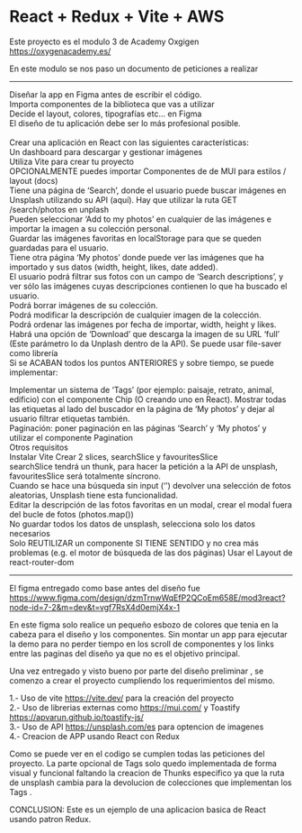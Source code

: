 # React + Redux + Vite + AWS

Este proyecto es el modulo 3 de Academy Oxgigen https://oxygenacademy.es/ 

En este modulo se nos paso un documento de peticiones a realizar 

-- -- -- -- -- -- 
Diseñar la app en Figma antes de escribir el código.
<br>
Importa componentes de la biblioteca que vas a utilizar
<br>
Decide el layout, colores, tipografías etc… en Figma
<br>
El diseño de tu aplicación debe ser lo más profesional posible. 
<br>
<br>
Crear una aplicación en React con las siguientes características:
<br>
Un dashboard para descargar y gestionar imágenes
<br>
Utiliza Vite para crear tu proyecto
<br>
OPCIONALMENTE  puedes importar Componentes de de MUI para estilos / layout (docs)
<br>
Tiene una página de ‘Search’, donde el usuario puede buscar imágenes en Unsplash utilizando su API (aquí). Hay que utilizar la ruta GET /search/photos en unplash
<br>
Pueden seleccionar ‘Add to my photos’ en cualquier de las imágenes e importar la imagen a su colección personal. 
<br>
Guardar las imágenes favoritas en localStorage para que se queden guardadas para el usuario.
<br>
Tiene otra página ‘My photos’ donde puede ver las imágenes que ha importado y sus datos (width, height, likes, date added).
<br>
El usuario podrá filtrar sus fotos con un campo de ‘Search descriptions’, y ver sólo las imágenes cuyas descripciones contienen lo que ha buscado el usuario.
<br>
Podrá borrar imágenes de su colección.
<br>
Podrá modificar la descripción de cualquier imagen de la colección.
<br>
Podrá ordenar las imágenes por fecha de importar, width, height y likes.
<br>
Habrá una opción de ‘Download’ que descarga la imagen de su URL ‘full’ (Este parámetro lo da Unplash dentro de la API). Se puede usar file-saver como librería
<br>
Si se ACABAN  todos los puntos ANTERIORES y sobre tiempo, se puede implementar: 

Implementar un sistema de ‘Tags’ (por ejemplo: paisaje, retrato, animal, edificio) con el componente Chip (O creando uno en React). Mostrar todas las etiquetas al lado del buscador en la página de ‘My photos’ y dejar al usuario filtrar etiquetas también. 
<br>
Paginación: poner paginación en las páginas ‘Search’ y ‘My photos’ y utilizar el componente Pagination
<br>
Otros requisitos
<br>
Instalar Vite
Crear 2 slices, searchSlice y favouritesSlice
<br>
searchSlice tendrá un thunk, para hacer la petición a la API de unsplash, favouritesSlice será totalmente síncrono. 
<br>
Cuando se hace una búsqueda sin input (‘’) devolver una selección de fotos aleatorias, Unsplash tiene esta funcionalidad. 
<br>
Editar la descripción de las fotos favoritas en un modal, crear el modal fuera del bucle de fotos (photos.map())
<br>
No guardar todos los datos de unsplash, selecciona solo los datos necesarios
<br>
Solo REUTILIZAR un componente  SI TIENE SENTIDO  y no crea más problemas (e.g. el motor de búsqueda de las dos páginas) 
Usar el Layout de react-router-dom
<br>

-- -- -- -- -- 

El figma entregado como base antes del diseño fue https://www.figma.com/design/dzmTrnwWqEfP2QCoEm658E/mod3react?node-id=7-2&m=dev&t=vgf7RsX4d0emjX4x-1 

En este figma solo realice un pequeño esbozo de colores que tenia en la cabeza para el diseño y los componentes. Sin montar un app para ejecutar la demo para no perder tiempo en los scroll de componentes y los links entre las paginas del diseño ya que no es el objetivo principal. 

Una vez entregado y visto bueno por parte del diseño preliminar , se comenzo a crear el proyecto cumpliendo los requerimientos del mismo.

1.- Uso de vite https://vite.dev/ para la creación del proyecto 
<br>
2.- Uso de librerias externas como https://mui.com/ y Toastify https://apvarun.github.io/toastify-js/
<br>
3.- Uso de API https://unsplash.com/es para optencion de imagenes
<br>
4.- Creacion de APP usando React con Redux

Como se puede ver en el codigo se cumplen todas las peticiones del proyecto. La parte opcional de Tags solo quedo implementada de forma visual y funcional faltando la creacion de Thunks especifico ya que la ruta de unsplash cambia para la devolucion de colecciones que implementan los Tags . 

CONCLUSION: Este es un ejemplo de una aplicacion basica de React usando patron Redux. 
